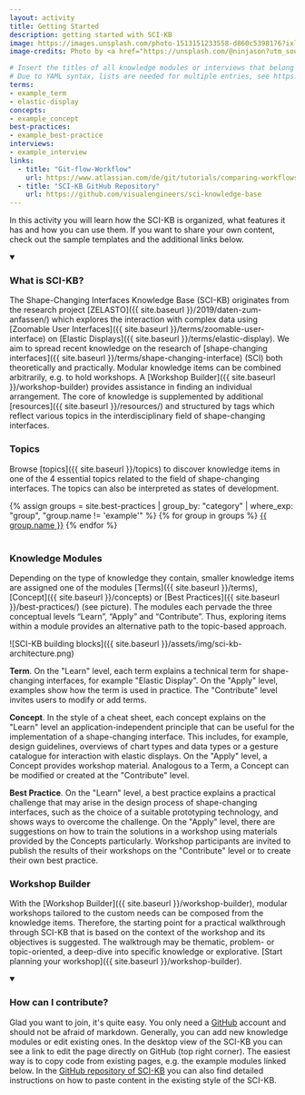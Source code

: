 ```yaml
---
layout: activity
title: Getting Started
description: getting started with SCI-KB
image: https://images.unsplash.com/photo-1513151233558-d860c5398176?ixlib=rb-1.2.1&ixid=MnwxMjA3fDB8MHxwaG90by1wYWdlfHx8fGVufDB8fHx8&auto=format&fit=crop&w=1950&q=80
image-credits: Photo by <a href="https://unsplash.com/@ninjason?utm_source=unsplash&utm_medium=referral&utm_content=creditCopyText">Jason Leung</a> on <a href="https://unsplash.com/s/photos/confetti?utm_source=unsplash&utm_medium=referral&utm_content=creditCopyText">Unsplash</a>

# Insert the titles of all knowledge modules or interviews that belong to your activity 
# Due to YAML syntax, lists are needed for multiple entries, see https://docs.ansible.com/ansible/latest/reference_appendices/YAMLSyntax.html
terms: 
- example_term
- elastic-display
concepts: 
- example_concept
best-practices: 
- example_best-practice
interviews: 
- example_interview
links:
  - title: "Git-flow-Workflow"
    url: https://www.atlassian.com/de/git/tutorials/comparing-workflows/gitflow-workflow
  - title: "SCI-KB GitHub Repository"
    url: https://github.com/visualengineers/sci-knowledge-base
---
```


In this activity you will learn how the SCI-KB is organized, what features it has and how you can use them. If you want to share your own content, check out the sample templates and the additional links below.

<details markdown="1" open>
<summary><h3>What is SCI-KB?</h3></summary> 

The Shape-Changing Interfaces Knowledge Base (SCI-KB) originates from the research project [ZELASTO]({{ site.baseurl }}/2019/daten-zum-anfassen/) which explores the interaction with complex data using [Zoomable User Interfaces]({{ site.baseurl }}/terms/zoomable-user-interface) on [Elastic Displays]({{ site.baseurl }}/terms/elastic-display). We aim to spread recent knowledge on the research of [shape-changing interfaces]({{ site.baseurl }}/terms/shape-changing-interface) (SCI) both theoretically and practically. Modular knowledge items can be combined arbitrarily, e.g. to hold workshops. A [Workshop Builder]({{ site.baseurl }}/workshop-builder) provides assistance in finding an individual arrangement. The core of knowledge is supplemented by additional [resources]({{ site.baseurl }}/resources/) and structured by tags which reflect various topics in the interdisciplinary field of shape-changing interfaces.

### Topics

Browse [topics]({{ site.baseurl }}/topics) to discover knowledge items in one of the 4 essential topics related to the field of shape-changing interfaces. The topics can also be interpreted as states of development.

<div class="flex-start">
{% assign groups = site.best-practices | group_by: "category" | where_exp: "group", "group.name != 'example'" %}
{% for group in groups %}
<a class="capitalizeAll topic topic-{{ group.name | downcase | strip | replace:'user experience', 'user-experience'}}" href="{{ site.baseurl }}/{{ group.name | downcase | strip | replace:'user experience', 'user-experience' }}/">{{ group.name }}</a>
{% endfor %}
</div><br>

### Knowledge Modules

Depending on the type of knowledge they contain, smaller knowledge items are assigned one of the modules [Terms]({{ site.baseurl }}/terms), [Concept]({{ site.baseurl }}/concepts) or [Best Practices]({{ site.baseurl }}/best-practices/) (see picture). The modules each pervade the three conceptual levels “Learn”, “Apply” and “Contribute”. Thus, exploring items within a module provides an alternative path to the topic-based approach. 

![SCI-KB building blocks]({{ site.baseurl }}/assets/img/sci-kb-architecture.png)


**Term**. On the "Learn" level, each term explains a technical term for shape-changing interfaces, for example "Elastic Display". On the "Apply" level, examples show how the term is used in practice. The "Contribute" level invites users to modify or add terms.

**Concept**. In the style of a cheat sheet, each concept explains on the "Learn" level an application-independent principle that can be useful for the implementation of a shape-changing interface. This includes, for example, design guidelines, overviews of chart types and data types or a gesture catalogue for interaction with elastic displays. On the "Apply" level, a Concept provides workshop material. Analogous to a Term, a Concept can be modified or created at the "Contribute" level.

**Best Practice**. On the "Learn" level, a best practice explains a practical challenge that may arise in the design process of shape-changing interfaces, such as the choice of a suitable prototyping technology, and shows ways to overcome the challenge. On the "Apply" level, there are suggestions on how to train the solutions in a workshop using materials provided by the Concepts particularly. Workshop participants are invited to publish the results of their workshops on the "Contribute" level or to create their own best practice.

### Workshop Builder

With the [Workshop Builder]({{ site.baseurl }}/workshop-builder), modular workshops tailored to the custom needs can be composed from the knowledge items. Therefore, the starting point for a practical walkthrough through SCI-KB that is based on the context of the workshop and its objectives is suggested. The walktrough may be thematic, problem- or topic-oriented, a deep-dive into specific knowledge or explorative. [Start planning your workshop]({{ site.baseurl }}/workshop-builder).

</details>


<details markdown="1" open>
<summary><h3>How can I contribute?</h3></summary> 

Glad you want to join, it's quite easy. You only need a [GitHub](https://github.com/) account and should not be afraid of markdown. Generally, you can add new knowledge modules or edit existing ones. In the desktop view of the SCI-KB you can see a link to edit the page directly on GitHub (top right corner). The easiest way is to copy code from existing pages, e.g. the example modules linked below. In the [GitHub repository of SCI-KB](https://github.com/visualengineers/sci-knowledge-base) you can also find detailed instructions on how to paste content in the existing style of the SCI-KB. 

</details>

